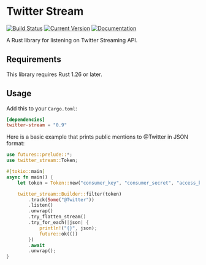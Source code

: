 # Twitter Stream

[![Build Status](https://travis-ci.org/tesaguri/twitter-stream-rs.svg?branch=master)](https://travis-ci.org/tesaguri/twitter-stream-rs/)
[![Current Version](https://img.shields.io/crates/v/twitter-stream.svg)](https://crates.io/crates/twitter-stream)
[![Documentation](https://docs.rs/twitter-stream/badge.svg)](https://docs.rs/twitter-stream/)

A Rust library for listening on Twitter Streaming API.

## Requirements

This library requires Rust 1.26 or later.

## Usage

Add this to your `Cargo.toml`:

```toml
[dependencies]
twitter-stream = "0.9"
```

Here is a basic example that prints public mentions to @Twitter in JSON format:

```rust
use futures::prelude::*;
use twitter_stream::Token;

#[tokio::main]
async fn main() {
    let token = Token::new("consumer_key", "consumer_secret", "access_key", "access_secret");

    twitter_stream::Builder::filter(token)
        .track(Some("@Twitter"))
        .listen()
        .unwrap()
        .try_flatten_stream()
        .try_for_each(|json| {
            println!("{}", json);
            future::ok(())
        })
        .await
        .unwrap();
}
```
